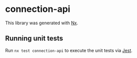 # connection-api

This library was generated with [Nx](https://nx.dev).

## Running unit tests

Run `nx test connection-api` to execute the unit tests via [Jest](https://jestjs.io).

